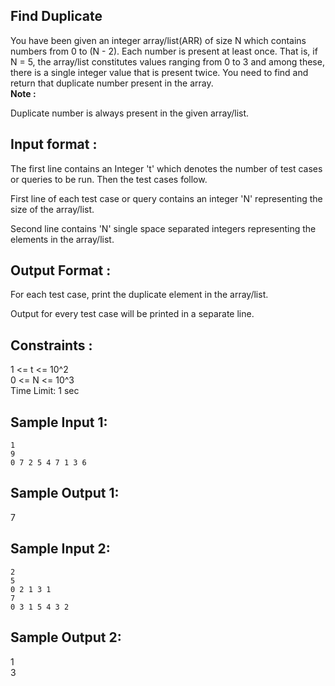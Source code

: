 ## Find Duplicate

You have been given an integer array/list(ARR) of size N which contains numbers from 0 to (N - 2). Each number is present at least once. That is, if N = 5, the array/list constitutes values ranging from 0 to 3 and among these, there is a single integer value that is present twice. You need to find and return that duplicate number present in the array.  
**Note :**

Duplicate number is always present in the given array/list.  

## Input format :

The first line contains an Integer 't' which denotes the number of test cases or queries to be run. Then the test cases follow.  
  
First line of each test case or query contains an integer 'N' representing the size of the array/list.  
  
Second line contains 'N' single space separated integers representing the elements in the array/list.  

## Output Format :

For each test case, print the duplicate element in the array/list.  

Output for every test case will be printed in a separate line.  

## Constraints :

1 <= t <= 10^2  
0 <= N <= 10^3  
Time Limit: 1 sec  

## Sample Input 1:
```
1
9
0 7 2 5 4 7 1 3 6
```
## Sample Output 1:

7  

## Sample Input 2:
```
2
5
0 2 1 3 1
7
0 3 1 5 4 3 2
```
## Sample Output 2:

1  
3  


